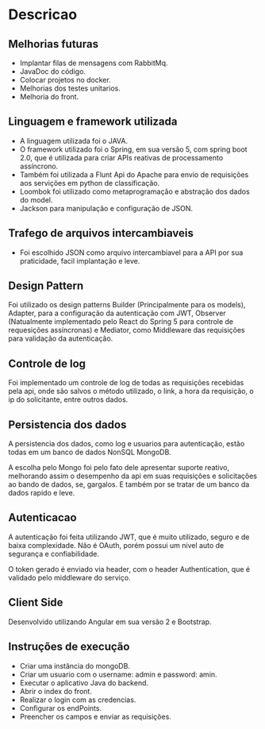 # Descricao
## Melhorias futuras
 - Implantar filas de mensagens com RabbitMq.
 - JavaDoc do código.
 - Colocar projetos no docker.
 - Melhorias dos testes unitarios.
 - Melhoria do front.
 
## Linguagem e framework utilizada
   - A linguagem utilizada foi o JAVA.
   - O framework utilizado foi o Spring, em sua versão 5, com spring boot 2.0, que é utilizada para criar APIs reativas de processamento assíncrono.
   - Também foi utilizada a Flunt Api do Apache para envio de requisições aos servições em python de classificação.
   - Loombok foi utilizado como metaprogramação e abstração dos dados do model.
   - Jackson para manipulação e configuração de JSON.
    
## Trafego de arquivos intercambiaveis
 - Foi escolhido JSON como arquivo intercambiavel para a API por sua praticidade, facil implantação e leve. 
 

## Design Pattern
 Foi utilizado os design patterns Builder (Principalmente para os models), Adapter, para a configuração da autenticação com JWT, Observer (Natualmente implementado pelo React do Spring 5 para controle de requesições assíncronas) e Mediator, como Middleware das requisições para validação da autenticação.

## Controle de log
  Foi implementado um controle de log de todas as requisições recebidas pela api, onde são salvos o método utilizado, o link, a hora da requisição, o ip do solicitante, entre outros dados.
  
## Persistencia dos dados
 A persistencia dos dados, como log e usuarios para autenticação, estão todas em um banco de dados NonSQL MongoDB.
 
 A escolha pelo Mongo foi pelo fato dele apresentar suporte reativo, melhorando assim o desempenho da api em suas requisições e solicitações ao bando de dados, se, gargalos. E também por se tratar de um banco da dados rapido e leve.
 
## Autenticacao
 A autenticação foi feita utilizando JWT, que é muito utilizado, seguro e de baixa complexidade. Não é OAuth, porém possui um nivel auto de segurança e confiabilidade.
 
 O token gerado é enviado via header, com o header Authentication, que é validado pelo middleware do serviço.
 
## Client Side
 Desenvolvido utilizando Angular em sua versão 2 e Bootstrap.
 
## Instruções de execução
 - Criar uma instância do mongoDB.
 - Criar um usuario com o username: admin e password: amin.
 - Executar o aplicativo Java do backend.
 - Abrir o index do front.
 - Realizar o login com as credencias.
 - Configurar os endPoints.
 - Preencher os campos e enviar as requisições.
 
 
 